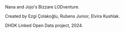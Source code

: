 Nana and Jojo's Bizzare LODventure. 

Created by Ezgi Çolakoğlu, Rubens Junior, Elvira Kushlak. 

DHDK Linked Open Data project, 2024. 
